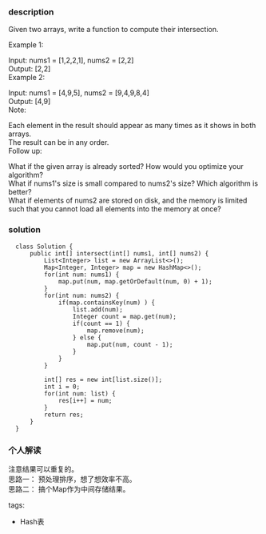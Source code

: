 ### description    
  Given two arrays, write a function to compute their intersection.  
    
  Example 1:  
    
  Input: nums1 = [1,2,2,1], nums2 = [2,2]  
  Output: [2,2]  
  Example 2:  
    
  Input: nums1 = [4,9,5], nums2 = [9,4,9,8,4]  
  Output: [4,9]  
  Note:  
    
  Each element in the result should appear as many times as it shows in both arrays.  
  The result can be in any order.  
  Follow up:  
    
  What if the given array is already sorted? How would you optimize your algorithm?  
  What if nums1's size is small compared to nums2's size? Which algorithm is better?  
  What if elements of nums2 are stored on disk, and the memory is limited such that you cannot load all elements into the memory at once?  
### solution    
```    
  class Solution {  
      public int[] intersect(int[] nums1, int[] nums2) {  
          List<Integer> list = new ArrayList<>();  
          Map<Integer, Integer> map = new HashMap<>();  
          for(int num: nums1) {  
              map.put(num, map.getOrDefault(num, 0) + 1);  
          }  
          for(int num: nums2) {  
              if(map.containsKey(num) ) {  
                  list.add(num);  
                  Integer count = map.get(num);  
                  if(count == 1) {  
                      map.remove(num);  
                  } else {  
                      map.put(num, count - 1);  
                  }  
              }  
          }  
            
          int[] res = new int[list.size()];  
          int i = 0;  
          for(int num: list) {  
              res[i++] = num;  
          }  
          return res;  
      }  
  }  
```    
    
### 个人解读    
  注意结果可以重复的。  
    思路一： 预处理排序，想了想效率不高。  
    思路二： 搞个Map作为中间存储结果。  
    
tags:    
  -  Hash表  
